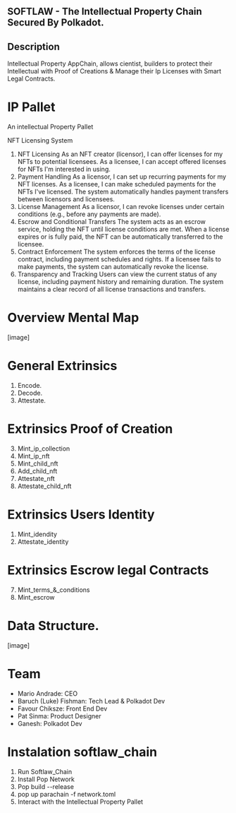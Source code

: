 ## SOFTLAW - The Intellectual Property Chain Secured By Polkadot.

## Description 
Intellectual Property AppChain, allows cientist,  builders to protect their Intellectual with Proof of Creations & Manage their Ip Licenses with Smart Legal Contracts.

# IP Pallet
An intellectual Property Pallet

NFT Licensing System
1. NFT Licensing
As an NFT creator (licensor), I can offer licenses for my NFTs to potential licensees.
As a licensee, I can accept offered licenses for NFTs I'm interested in using.
2. Payment Handling
As a licensor, I can set up recurring payments for my NFT licenses.
As a licensee, I can make scheduled payments for the NFTs I've licensed.
The system automatically handles payment transfers between licensors and licensees.
3. License Management
As a licensor, I can revoke licenses under certain conditions (e.g., before any payments are made).
4. Escrow and Conditional Transfers
The system acts as an escrow service, holding the NFT until license conditions are met.
When a license expires or is fully paid, the NFT can be automatically transferred to the licensee.
5. Contract Enforcement
The system enforces the terms of the license contract, including payment schedules and rights.
If a licensee fails to make payments, the system can automatically revoke the license.
6. Transparency and Tracking
Users can view the current status of any license, including payment history and remaining duration.
The system maintains a clear record of all license transactions and transfers.

# Overview Mental Map 
[image]

# General Extrinsics
1. Encode.
2. Decode.
3. Attestate.

# Extrinsics Proof of Creation
3. Mint_ip_collection
4. Mint_ip_nft
5. Mint_child_nft
6. Add_child_nft
7. Attestate_nft
8. Attestate_child_nft

# Extrinsics Users Identity
1. Mint_idendity
2. Attestate_identity

# Extrinsics Escrow legal Contracts
7. Mint_terms_&_conditions
8. Mint_escrow



# Data Structure.
[image]

# Team
- Mario Andrade: CEO
- Baruch (Luke) Fishman: Tech Lead & Polkadot Dev
- Favour Chiksze: Front End Dev
- Pat Sinma: Product Designer
- Ganesh: Polkadot Dev


# Instalation softlaw_chain

1. Run Softlaw_Chain
2. Install Pop Network
3. Pop build --release
4. pop up parachain -f network.toml
5. Interact with the Intellectual Property Pallet
